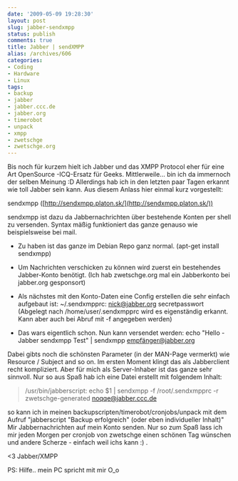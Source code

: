 ```yaml
---
date: '2009-05-09 19:28:30'
layout: post
slug: jabber-sendxmpp
status: publish
comments: true
title: Jabber | sendXMPP
alias: /archives/606
categories:
- Coding
- Hardware
- Linux
tags:
- backup
- jabber
- jabber.ccc.de
- jabber.org
- timerobot
- unpack
- xmpp
- zwetschge
- zwetschge.org
---
```


Bis noch für kurzem hielt ich Jabber und das XMPP Protocol eher für eine Art OpenSource -ICQ-Ersatz für Geeks. Mittlerweile... bin ich da immernoch der selben Meinung :D Allerdings hab ich in den letzten paar Tagen erkannt wie toll Jabber sein kann. Aus diesem Anlass hier einmal kurz vorgestellt:

sendxmpp ([http://sendxmpp.platon.sk/](http://sendxmpp.platon.sk/))

sendxmpp ist dazu da Jabbernachrichten über bestehende Konten per shell zu versenden. Syntax mäßig funktioniert das ganze genauso wie beispielsweise bei mail.



	
  * Zu haben ist das ganze im Debian Repo ganz normal. (apt-get install sendxmpp)

	
  * Um Nachrichten verschicken zu können wird zuerst ein bestehendes Jabber-Konto benötigt. (Ich hab zwetschge.org mal ein Jabberkonto bei jabber.org gesponsort)

	
  * Als nächstes mit den Konto-Daten eine Config erstellen die sehr einfach aufgebaut ist:
~/.sendxmpprc:
nick@jabber.org secretpasswort
(Abgelegt nach /home/user/.sendxmpprc wird es eigenständig erkannt. Kann aber auch bei Abruf mit -f angegeben werden)

	
  * Das wars eigentlich schon. Nun kann versendet werden:
echo "Hello - Jabber sendxmpp Test" | sendxmpp empfänger@jabber.org


Dabei gibts noch die schönsten Parameter (in der MAN-Page vermerkt) wie Resource / Subject and so on.
Im ersten Moment klingt das als Jabberclient recht kompliziert. Aber für mich als Server-Inhaber ist das ganze sehr sinnvoll. Nur so aus Spaß hab ich eine Datei erstellt mit folgendem Inhalt:


> /usr/bin/jabberscript:
echo $1 | sendxmpp -f /root/.sendxmpprc -r zwetschge-generated noqqe@jabber.ccc.de


so kann ich in meinen backupscripten/timerobot/cronjobs/unpack mit dem Aufruf "jabberscript "Backup erfolgreich" (oder eben individueller Inhalt)" Mir Jabbernachrichten auf mein Konto senden. Nur so zum Spaß lass ich mir jeden Morgen per cronjob von zwetschge einen schönen Tag wünschen und andere Scherze - einfach weil ichs kann :) .

<3 Jabber/XMPP

PS: Hilfe.. mein PC spricht mit mir O_o
